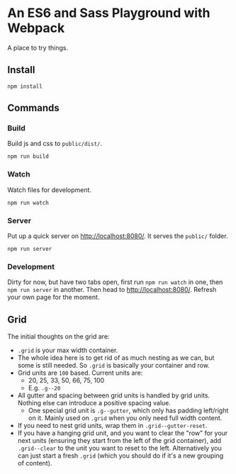 # An ES6 and Sass Playground with Webpack

A place to try things.

## Install

```
npm install
```

## Commands

### Build

Build js and css to `public/dist/`.

```
npm run build
```

### Watch

Watch files for development.

```
npm run watch
```

### Server

Put up a quick server on [http://localhost:8080/](http://localhost:8080/). It serves the `public/` folder.

```
npm run server
```

### Development

Dirty for now, but have two tabs open, first run `npm run watch` in one, then `npm run server` in another. Then head to [http://localhost:8080/](http://localhost:8080/). Refresh your own page for the moment.

## Grid

The initial thoughts on the grid are:

- `.grid` is your max width container.
- The whole idea here is to get rid of as much nesting as we can, but some is still needed. So `.grid` is basically your container and row.
- Grid units are `100` based. Current units are:
    + 20, 25, 33, 50, 66, 75, 100
    + E.g. `.g--20`
- All gutter and spacing between grid units is handled by grid units. Nothing else can introduce a positive spacing value.
    + One special grid unit is `.g--gutter`, which only has padding left/right on it. Mainly used on `.grid` when you only need full width content.
- If you need to nest grid units, wrap them in `.grid--gutter-reset`.
- If you have a hanging grid unit, and you want to clear the "row" for your next units (ensuring they start from the left of the grid container), add `.grid--clear` to the unit you want to reset to the left. Alternatively you can just start a fresh `.grid` (which you should do if it's a new grouping of content).
